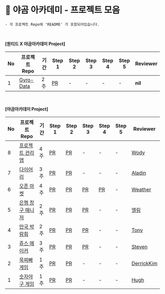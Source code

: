 # 📑 야곰 아카데미 - 프로젝트 모음

    - 각 프로젝트 Repo에 'README' 가 포함되어있습니다.

<br>

**[원티드 X 야곰아카데미 Project]**

|No|프로젝트 Repo|기간|Step 1|Step 2|Step 3|Step 4|Step 5|Reviewer|
|--|------|---|------|------|------|------|------|--------|
|1|[Gyro-Data](https://github.com/zhilly11/ios-wanted-GyroData)|2주|[PR](https://github.com/zhilly11/ios-wanted-GyroData/blob/main/README.md)|-|-|-|-|**nil**|

<br>


**[야곰아카데미 Project]**

|No|프로젝트 Repo|기간|Step 1|Step 2|Step 3|Step 4|Step 5|Reviewer|
|--|------|---|------|------|------|------|------|--------|
|8|[프로젝트 관리 앱](https://github.com/iOS-Woong/ios-project-manager/tree/main)|4주|[PR](https://github.com/yagom-academy/ios-project-manager/pull/225)|[PR](https://github.com/yagom-academy/ios-project-manager/pull/256)|-|-|-|[Wody](https://github.com/Wody95)|
|7|[다이어리](https://github.com/yjjem/ios-diary)|3주|[PR](https://github.com/yagom-academy/ios-diary/pull/70)|[PR](https://github.com/yagom-academy/ios-diary/pull/82)|-|-|-|[Aladin](https://github.com/junbangg)|
|6|[오픈 마켓](https://github.com/MangDi-L/ios-open-market)|4주|[PR](https://github.com/yagom-academy/ios-open-market/pull/216)|[PR](https://github.com/yagom-academy/ios-open-market/pull/223)|[PR](https://github.com/yagom-academy/ios-open-market/pull/232)|[PR](https://github.com/yagom-academy/ios-open-market/pull/245)|-|[Weather](https://github.com/SungPyo)|
|5|[은행 창구 매니저](https://github.com/iOS-Woong/ios-bank-manager)|2주|[PR](https://github.com/yagom-academy/ios-bank-manager/pull/220)|[PR](https://github.com/yagom-academy/ios-bank-manager/pull/239)|[PR](https://github.com/yagom-academy/ios-bank-manager/pull/254)|-|-|[엘림](https://github.com/lina032)|
|4|[만국 박람회](https://github.com/Dylan-yoon/ios-exposition-universelle)|2주|[PR](https://github.com/yagom-academy/ios-exposition-universelle/pull/199)|[PR](https://github.com/yagom-academy/ios-exposition-universelle/pull/210)|[PR](https://github.com/Dylan-yoon/ios-exposition-universelle)|-|-|[Tony](https://github.com/Monsteel2)|
|3|[쥬스 메이커](https://github.com/wonbi92/ios-juice-maker)|3주|[PR](https://github.com/yagom-academy/ios-juice-maker/pull/257)|[PR](https://github.com/yagom-academy/ios-juice-maker/pull/265)|[PR](https://github.com/yagom-academy/ios-juice-maker/pull/282)|-|-|[Steven](https://github.com/stevenkim18)|
|2|[묵찌빠 게임](https://github.com/JaeKimdev/ios-rock-paper-scissors)|1주|[PR](https://github.com/yagom-academy/ios-rock-paper-scissors/pull/160)|[PR](https://github.com/yagom-academy/ios-rock-paper-scissors/pull/168)|-|-|-|[DerrickKim](https://github.com/derrickkim0109)|
|1|[숫자야구 게임](https://github.com/hyhy0429/ios-number-baseball/tree/main)|1주|[PR](https://github.com/yagom-academy/ios-number-baseball/pull/133)|[PR](https://github.com/yagom-academy/ios-number-baseball/pull/148)|-|-|-|[Hugh](https://github.com/Hugh-github)|

